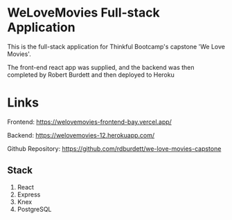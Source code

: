 # WeLoveMovies Full-stack Application

This is the full-stack application for Thinkful Bootcamp's capstone 'We Love Movies'.

The front-end react app was supplied, and the backend was then completed by Robert Burdett and then deployed to Heroku

# Links

Frontend: https://welovemovies-frontend-bay.vercel.app/

Backend: https://welovemovies-12.herokuapp.com/

Github Repository: https://github.com/rdburdett/we-love-movies-capstone

## Stack

1. React
2. Express
3. Knex
4. PostgreSQL
